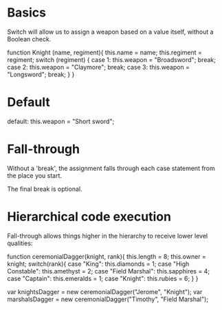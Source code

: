 # Basics
  Switch will allow us to assign a weapon based on a value itself, without a Boolean check.


  function Knight (name, regiment){
    this.name = name;
    this.regiment = regiment;
    switch (regiment) {
      case 1:
        this.weapon = "Broadsword";
        break;
      case 2:
        this.weapon = "Claymore";
        break;
      case 3:
        this.weapon = "Longsword";
        break;
    }
  }

# Default
  default: this.weapon = "Short sword";

# Fall-through
  Without a 'break', the assignment falls through each case statement from the place you start.

  The final break is optional.

# Hierarchical code execution
  Fall-through allows things higher in the hierarchy to receive lower level qualities:

  function ceremonialDagger(knight, rank){
    this.length = 8;
    this.owner = knight;
    switch(rank){
      case "King": this.diamonds = 1;
      case "High Constable": this.amethyst = 2;
      case "Field Marshal": this.sapphires = 4;
      case "Captain": this.emeralds = 1;
      case "Knight": this.rubies = 6;
    }
  }

  var knightsDagger = new ceremonialDagger("Jerome", "Knight");
  var marshalsDagger = new ceremonialDagger("Timothy", "Field Marshal");
